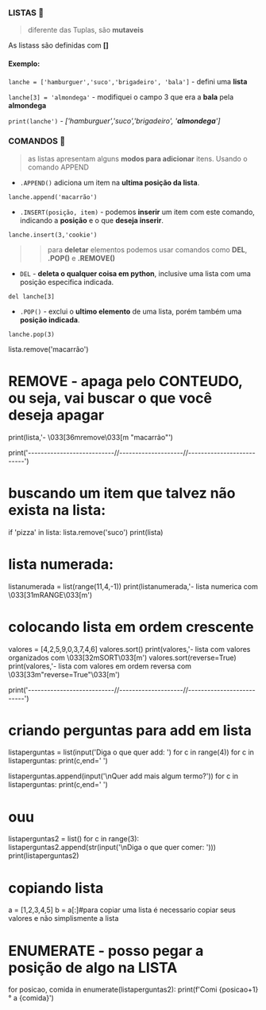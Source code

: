 ### LISTAS :open_file_folder:
> diferente das Tuplas, são **mutaveis**

As listass são definidas com **[]**

#### Exemplo:

`lanche = ['hamburguer','suco','brigadeiro', 'bala']` -  defini uma **lista**

`lanche[3] = 'almondega'` - modifiquei o campo 3 que era a **bala** pela **almondega**

`print(lanche')` - *['hamburguer','suco','brigadeiro', '**almondega**']*


### COMANDOS :abacus:
> as listas apresentam alguns **modos para adicionar** itens. Usando o comando APPEND

* `.APPEND()` adiciona um item na **ultima posição da lista**.

`lanche.append('macarrão')`

* `.INSERT(posição, item)` - podemos **inserir** um item com este comando, indicando a **posição** e o que **deseja inserir**.

`lanche.insert(3,'cookie')`

>> para **deletar** elementos podemos usar comandos como **DEL**, **.POP()** e **.REMOVE()**

* `DEL` - **deleta o qualquer coisa em python**, inclusive uma lista com uma posição especifica indicada.

`del lanche[3]`

* `.POP()` - exclui o **ultimo elemento** de uma lista, porém também uma **posição indicada**.

`lanche.pop(3)`

lista.remove('macarrão')
# REMOVE - apaga pelo CONTEUDO, ou seja, vai buscar o que você deseja apagar
print(lista,'- \033[36mremove\033[m "macarrão"')

print('---------------------------//--------------------//--------------------------')

# buscando um item que talvez não exista na lista:
if 'pizza' in lista:
    lista.remove('suco')
    print(lista)

# lista numerada:
listanumerada = list(range(11,4,-1))
print(listanumerada,'- lista numerica com \033[31mRANGE\033[m')

# colocando lista em ordem crescente
valores = [4,2,5,9,0,3,7,4,6]
valores.sort()
print(valores,'- lista com valores organizados com \033[32mSORT\033[m')
valores.sort(reverse=True)
print(valores,'- lista com valores em ordem reversa com \033[33m"reverse=True"\033[m')

print('---------------------------//--------------------//--------------------------')

# criando perguntas para add em lista
listaperguntas = list(input('Diga o que quer add: ') for c in range(4))
for c in listaperguntas:
    print(c,end=' ')

listaperguntas.append(input('\nQuer add mais algum termo?'))
for c in listaperguntas:
    print(c,end=' ')

# ouu

listaperguntas2 = list()
for c in range(3):
    listaperguntas2.append(str(input('\nDiga o que quer comer: ')))
print(listaperguntas2)

# copiando lista
a = [1,2,3,4,5]
b = a[:]#para copiar uma lista é necessario copiar seus valores e não simplismente a lista

# ENUMERATE - posso pegar a posição de algo na LISTA
for posicao, comida in enumerate(listaperguntas2):
        print(f'Comi {posicao+1}° a {comida}')
